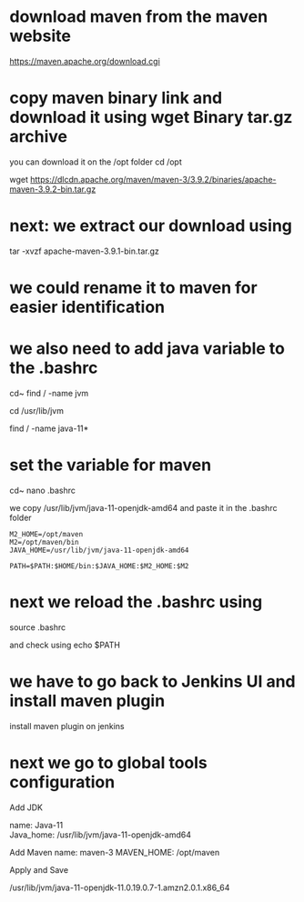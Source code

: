 # download maven from the maven website 
https://maven.apache.org/download.cgi

# copy maven binary link and download it using wget Binary tar.gz archive

you can download it on the /opt folder
cd /opt

 
wget https://dlcdn.apache.org/maven/maven-3/3.9.2/binaries/apache-maven-3.9.2-bin.tar.gz

# next: we extract our download using 

tar -xvzf apache-maven-3.9.1-bin.tar.gz

# we could rename it to maven for easier identification

 

# we also need to add java variable to the .bashrc
cd~
find / -name jvm

cd /usr/lib/jvm

find / -name java-11*

# set the variable for maven

cd~
nano .bashrc


we copy /usr/lib/jvm/java-11-openjdk-amd64 and paste it in the .bashrc folder 


```
M2_HOME=/opt/maven
M2=/opt/maven/bin
JAVA_HOME=/usr/lib/jvm/java-11-openjdk-amd64

PATH=$PATH:$HOME/bin:$JAVA_HOME:$M2_HOME:$M2
```
# next we reload the .bashrc using 
source .bashrc

and check using echo $PATH 

# we have to go back to Jenkins UI and install maven plugin
install maven plugin on jenkins

# next we go to global tools configuration
Add JDK

name: Java-11  
Java_home:  /usr/lib/jvm/java-11-openjdk-amd64

Add Maven
name: maven-3
MAVEN_HOME: /opt/maven

Apply and Save


/usr/lib/jvm/java-11-openjdk-11.0.19.0.7-1.amzn2.0.1.x86_64
